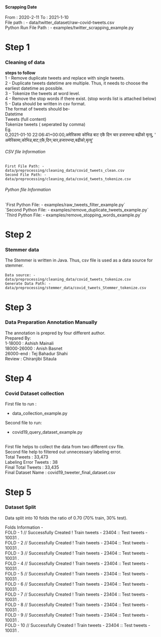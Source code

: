 **Scrapping Date**
<br/>
<br/>
From : 2020-2-11 To : 2021-1-10
<br/>
File path : - data/twitter_dataset/raw-covid-tweets.csv
<br/>
Python Run File Path : - examples/twitter_scrapping_example.py
<br/>


<h1>Step 1</h1>
<h3>Cleaning of data</h3>

**steps to follow**
<br/>
1 - Remove duplicate tweets and replace with single tweets.
<br/>
2 - Duplicate tweets datetime are multiple. Thus, it needs to choose the earliest datetime as possible. 
<br/>
3 - Tokenize the tweets at word level.
<br/>
4 - Remove the stop words if there exist. (stop words list is attached below) 
<br/>
5 - Data should be written in csv format.
<br/>
The format of tweets should be- 
<br/>
Datetime 
<br/>
Tweets (full content)
<br/>
Tokenize tweets ( seperated by comma) 
<br/>
Eg. <br/>
0,2021-01-10 22:06:41+00:00,अमेरिकामा कोभिड बाट एकै दिन चार हजारभन्दा बढीको मृत्यु, ' अमेरिकामा,कोभिड,बाट,एकै,दिन,चार,हजारभन्दा,बढीको,मृत्यु'
<h6>CSV file Information </h6>

`First File Path: - data/preprocessing/cleaning_data/covid_tweets_clean.csv`
<br/>
`Second File Path: - data/preprocessing/cleaning_data/covid_tweets_tokenize.csv`

<h6>Python file Information </h6>
`First Python File: - examples/raw_tweets_filter_example.py`
<br/>
`Second Python File: - examples/remove_duplicate_tweets_example.py`
<br/>
`Third Python File: - examples/remove_stopping_words_example.py`



<h1>Step 2</h1>
<h3>Stemmer data</h3>

The Stemmer is written in Java. Thus, csv file is used as a data source for stemmer.
<br/>
<br/>
`Data source: - data/preprocessing/cleaning_data/covid_tweets_tokenize.csv`
<br/>
`Generate Data Path: - data/preprocessing/stemmer_data/covid_tweets_Stemmer_tokenize.csv`
<br/>


<h1>Step 3</h1>
<h3>Data Preparation Annotation Manually</h3>

The annotation is prepred by four different author.
<br>
Prepared By: <br>
1-18000 : Ashish Mainali <br>
18000-26000 : Anish Basnet <br>
26000-end : Tej Bahadur Shahi <br>
Review : Chiranjibi Sitaula <br>

<h1>Step 4</h1>
<h3> Covid Dataset collection</h3>

First file to run : 
 - data_collection_example.py

Second file  to run:
 - covid19_query_dataset_example.py

<br/>
First file helps to collect the data from two different csv file.

<br>
Second file help to filtered out unnecessary labeling error.
<br>
Total Tweets : 33,473 <br>
Labeling Error Tweets : 38 <br>
Final Total Tweets : 33,435 <br>
Final Dataset Name : covid19_tweeter_final_dataset.csv <br>


<h1>Step 5</h1>
<h3>Dataset Split</h3>

Data split into 10 folds the ratio of 0.70 (70% train, 30% test).

Folds Information - <br>
FOLD - 1 // Successfully Created ! Train tweets - 23404 :: Test tweets - 10031 .<br>
FOLD - 2 // Successfully Created ! Train tweets - 23404 :: Test tweets - 10031 .<br>
FOLD - 3 // Successfully Created ! Train tweets - 23404 :: Test tweets - 10031 .<br>
FOLD - 4 // Successfully Created ! Train tweets - 23404 :: Test tweets - 10031 .<br>
FOLD - 5 // Successfully Created ! Train tweets - 23404 :: Test tweets - 10031 .<br>
FOLD - 6 // Successfully Created ! Train tweets - 23404 :: Test tweets - 10031 .<br>
FOLD - 7 // Successfully Created ! Train tweets - 23404 :: Test tweets - 10031 .<br>
FOLD - 8 // Successfully Created ! Train tweets - 23404 :: Test tweets - 10031 .<br>
FOLD - 9 // Successfully Created ! Train tweets - 23404 :: Test tweets - 10031 .<br>
FOLD - 10 // Successfully Created ! Train tweets - 23404 :: Test tweets - 10031 .<br>